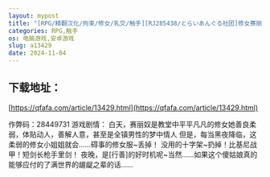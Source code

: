```yaml
---
layout: mypost
title: "[RPG/精翻汉化/拘束/修女/乳交/触手][RJ285438/とらいあんぐる社团]修女赛丽奴的夜行一善/シスターセリーヌの滅私夜行[Ver1.0][PC+安卓/1G]"
categories: RPG,触手
os: 电脑游戏,安卓游戏
slug: a13429
date: 2024-11-04
---
```


## 下载地址：

[https://qfafa.com/article/13429.html](https://qfafa.com/article/13429.html)

作弊码：28449731
游戏剧情：
白天，赛丽奴是教堂中平平凡凡的修女她善良柔弱，体贴动人，善解人意，甚至是全镇男性的梦中情人
但是，每当黑夜降临，这柔弱的修女小姐姐就会……碍事的修女服~丢掉！
没用的十字架~扔掉！比基尼战甲！短剑长枪手里剑！
夜晚，是\[行善\]的好时机呢~当然……如果这个傻姑娘真的能够应付的了满世界的龌龊之辈的话……